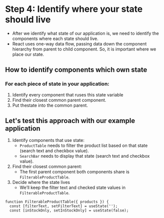 # Step 4: Identify where your state should live 

- After we identify what state of our application is, we need to identify the components where each state should live.
- React uses one-way data flow, passing data down the component hierarchy from parent to child component. So, it is important where we place our state.

## How to identify components which own state

### For each piece of state in your application:

1. Identify every component that ruses this state variable
2. Find their closest common parent component.
3. Put thestate into the common parent.

## Let's test this approach with our example application

1. Identify components that use state:
    - `ProductTable` needs to filter the product list based on that state (search text and checkbox value).
    - `SearchBar` needs to display that state (search text and checkbox value).
2. Find their closest common parent:
    - The first parent component both components share is `FilterableProductTable`.
3. Decide where the state lives
    - We’ll keep the filter text and checked state values in `FilterableProductTable`. 


``` TSX
function FilterableProductTable({ products }) {
  const [filterText, setFilterText] = useState('');
  const [inStockOnly, setInStockOnly] = useState(false);
```
